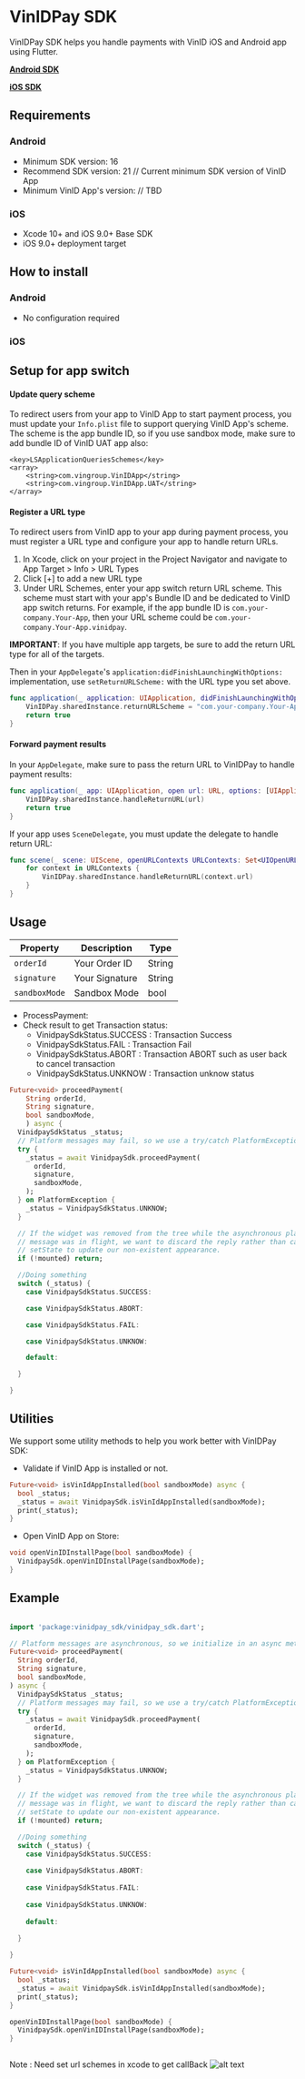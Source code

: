 # VinIDPay SDK

VinIDPay SDK helps you handle payments with VinID iOS and Android app using Flutter.

**[Android SDK](https://github.com/VinID-lab/vinidpay-android-sdk)**

**[iOS SDK](https://github.com/VinID-lab/vinidpay-ios-sdk)**

## Requirements

### Android

- Minimum SDK version: 16
- Recommend SDK version: 21 // Current minimum SDK version of VinID App
- Minimum VinID App's version: // TBD

### iOS

- Xcode 10+ and iOS 9.0+ Base SDK
- iOS 9.0+ deployment target

## How to install

### Android

- No configuration required

### iOS

## Setup for app switch

#### Update query scheme

To redirect users from your app to VinID App to start payment process, you must update your `Info.plist` file to support querying VinID App's scheme. The scheme is the app bundle ID, so if you use sandbox mode, make sure to add bundle ID of VinID UAT app also:

```
<key>LSApplicationQueriesSchemes</key>
<array>
    <string>com.vingroup.VinIDApp</string>
    <string>com.vingroup.VinIDApp.UAT</string>
</array>
```

#### Register a URL type

To redirect users from VinID app to your app during payment process, you must register a URL type and configure your app to handle return URLs.

1. In Xcode, click on your project in the Project Navigator and navigate to App Target > Info > URL Types
2. Click [+] to add a new URL type
3. Under URL Schemes, enter your app switch return URL scheme. This scheme must start with your app's Bundle ID and be dedicated to VinID app switch returns. For example, if the app bundle ID is `com.your-company.Your-App`, then your URL scheme could be `com.your-company.Your-App.vinidpay`.

**IMPORTANT**: If you have multiple app targets, be sure to add the return URL type for all of the targets.

Then in your `AppDelegate`'s `application:didFinishLaunchingWithOptions:` implementation, use `setReturnURLScheme:` with the URL type you set above.

```Swift
func application(_ application: UIApplication, didFinishLaunchingWithOptions launchOptions: [UIApplicationLaunchOptionsKey: Any]?) -> Bool {
    VinIDPay.sharedInstance.returnURLScheme = "com.your-company.Your-App.vinidpay"
    return true
}
```

#### Forward payment results

In your `AppDelegate`, make sure to pass the return URL to VinIDPay to handle payment results:

```Swift
func application(_ app: UIApplication, open url: URL, options: [UIApplication.OpenURLOptionsKey : Any] = [:]) -> Bool {
    VinIDPay.sharedInstance.handleReturnURL(url)
    return true
}
```

If your app uses `SceneDelegate`, you must update the delegate to handle return URL:

```Swift
func scene(_ scene: UIScene, openURLContexts URLContexts: Set<UIOpenURLContext>) {
    for context in URLContexts {
        VinIDPay.sharedInstance.handleReturnURL(context.url)
    }
}
```

## Usage

| Property                    | Description                                                                                             | Type                  |
|-----------------------------|---------------------------------------------------------------------------------------------------------|-----------------------|
| `orderId`              | Your Order ID| String   
| `signature`              | Your Signature| String               
| `sandboxMode`              | Sandbox Mode| bool|   

- ProcessPayment:
- Check result to get Transaction status:
  - VinidpaySdkStatus.SUCCESS : Transaction Success
  - VinidpaySdkStatus.FAIL    : Transaction Fail
  - VinidpaySdkStatus.ABORT   : Transaction ABORT such as user back to cancel transaction
  - VinidpaySdkStatus.UNKNOW  : Transaction unknow status

```dart
Future<void> proceedPayment(
    String orderId,
    String signature,
    bool sandboxMode,
    ) async {
  VinidpaySdkStatus _status;
  // Platform messages may fail, so we use a try/catch PlatformException.
  try {
    _status = await VinidpaySdk.proceedPayment(
      orderId,
      signature,
      sandboxMode,
    );
  } on PlatformException {
    _status = VinidpaySdkStatus.UNKNOW;
  }

  // If the widget was removed from the tree while the asynchronous platform
  // message was in flight, we want to discard the reply rather than calling
  // setState to update our non-existent appearance.
  if (!mounted) return;

  //Doing something
  switch (_status) {
    case VinidpaySdkStatus.SUCCESS:

    case VinidpaySdkStatus.ABORT:

    case VinidpaySdkStatus.FAIL:

    case VinidpaySdkStatus.UNKNOW:

    default:

  }

}
```

## Utilities

We support some utility methods to help you work better with VinIDPay SDK:

- Validate if VinID App is installed or not.

```dart
Future<void> isVinIdAppInstalled(bool sandboxMode) async {
  bool _status;
  _status = await VinidpaySdk.isVinIdAppInstalled(sandboxMode);
  print(_status);
}
```

- Open VinID App on Store:

```dart
void openVinIDInstallPage(bool sandboxMode) {
  VinidpaySdk.openVinIDInstallPage(sandboxMode);
}
```

## Example

````dart

import 'package:vinidpay_sdk/vinidpay_sdk.dart';

// Platform messages are asynchronous, so we initialize in an async method.
Future<void> proceedPayment(
  String orderId,
  String signature,
  bool sandboxMode,
) async {
  VinidpaySdkStatus _status;
  // Platform messages may fail, so we use a try/catch PlatformException.
  try {
    _status = await VinidpaySdk.proceedPayment(
      orderId,
      signature,
      sandboxMode,
    );
  } on PlatformException {
    _status = VinidpaySdkStatus.UNKNOW;
  }

  // If the widget was removed from the tree while the asynchronous platform
  // message was in flight, we want to discard the reply rather than calling
  // setState to update our non-existent appearance.
  if (!mounted) return;

  //Doing something
  switch (_status) {
    case VinidpaySdkStatus.SUCCESS:
  
    case VinidpaySdkStatus.ABORT:
  
    case VinidpaySdkStatus.FAIL:
  
    case VinidpaySdkStatus.UNKNOW:
  
    default:
  
  }

}

Future<void> isVinIdAppInstalled(bool sandboxMode) async {
  bool _status;
  _status = await VinidpaySdk.isVinIdAppInstalled(sandboxMode);
  print(_status);
}

openVinIDInstallPage(bool sandboxMode) {
  VinidpaySdk.openVinIDInstallPage(sandboxMode);
}
    
````

Note : Need set url schemes in xcode to get callBack
![alt text](https://i.imgur.com/snNSM70.png)


